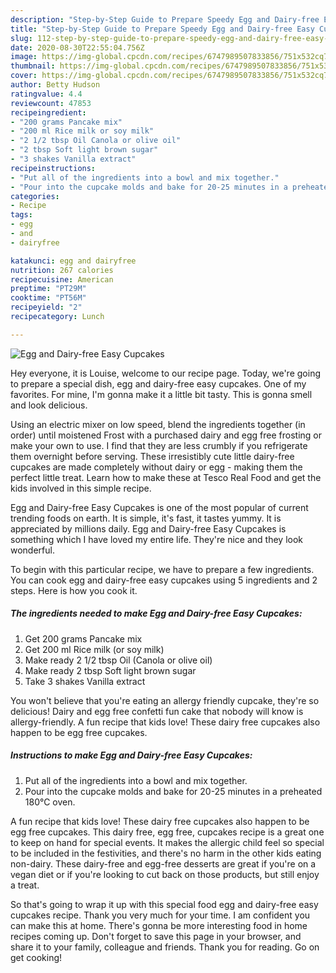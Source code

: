 ```yaml
---
description: "Step-by-Step Guide to Prepare Speedy Egg and Dairy-free Easy Cupcakes"
title: "Step-by-Step Guide to Prepare Speedy Egg and Dairy-free Easy Cupcakes"
slug: 112-step-by-step-guide-to-prepare-speedy-egg-and-dairy-free-easy-cupcakes
date: 2020-08-30T22:55:04.756Z
image: https://img-global.cpcdn.com/recipes/6747989507833856/751x532cq70/egg-and-dairy-free-easy-cupcakes-recipe-main-photo.jpg
thumbnail: https://img-global.cpcdn.com/recipes/6747989507833856/751x532cq70/egg-and-dairy-free-easy-cupcakes-recipe-main-photo.jpg
cover: https://img-global.cpcdn.com/recipes/6747989507833856/751x532cq70/egg-and-dairy-free-easy-cupcakes-recipe-main-photo.jpg
author: Betty Hudson
ratingvalue: 4.4
reviewcount: 47853
recipeingredient:
- "200 grams Pancake mix"
- "200 ml Rice milk or soy milk"
- "2 1/2 tbsp Oil Canola or olive oil"
- "2 tbsp Soft light brown sugar"
- "3 shakes Vanilla extract"
recipeinstructions:
- "Put all of the ingredients into a bowl and mix together."
- "Pour into the cupcake molds and bake for 20-25 minutes in a preheated 180℃ oven."
categories:
- Recipe
tags:
- egg
- and
- dairyfree

katakunci: egg and dairyfree 
nutrition: 267 calories
recipecuisine: American
preptime: "PT29M"
cooktime: "PT56M"
recipeyield: "2"
recipecategory: Lunch

---
```



![Egg and Dairy-free Easy Cupcakes](https://img-global.cpcdn.com/recipes/6747989507833856/751x532cq70/egg-and-dairy-free-easy-cupcakes-recipe-main-photo.jpg)

Hey everyone, it is Louise, welcome to our recipe page. Today, we're going to prepare a special dish, egg and dairy-free easy cupcakes. One of my favorites. For mine, I'm gonna make it a little bit tasty. This is gonna smell and look delicious.

Using an electric mixer on low speed, blend the ingredients together (in order) until moistened Frost with a purchased dairy and egg free frosting or make your own to use. I find that they are less crumbly if you refrigerate them overnight before serving. These irresistibly cute little dairy-free cupcakes are made completely without dairy or egg - making them the perfect little treat. Learn how to make these at Tesco Real Food and get the kids involved in this simple recipe.

Egg and Dairy-free Easy Cupcakes is one of the most popular of current trending foods on earth. It is simple, it's fast, it tastes yummy. It is appreciated by millions daily. Egg and Dairy-free Easy Cupcakes is something which I have loved my entire life. They're nice and they look wonderful.


To begin with this particular recipe, we have to prepare a few ingredients. You can cook egg and dairy-free easy cupcakes using 5 ingredients and 2 steps. Here is how you cook it.

<!--inarticleads1-->

##### The ingredients needed to make Egg and Dairy-free Easy Cupcakes:

1. Get 200 grams Pancake mix
1. Get 200 ml Rice milk (or soy milk)
1. Make ready 2 1/2 tbsp Oil (Canola or olive oil)
1. Make ready 2 tbsp Soft light brown sugar
1. Take 3 shakes Vanilla extract


You won&#39;t believe that you&#39;re eating an allergy friendly cupcake, they&#39;re so delicious! Dairy and egg free confetti fun cake that nobody will know is allergy-friendly. A fun recipe that kids love! These dairy free cupcakes also happen to be egg free cupcakes. 

<!--inarticleads2-->

##### Instructions to make Egg and Dairy-free Easy Cupcakes:

1. Put all of the ingredients into a bowl and mix together.
1. Pour into the cupcake molds and bake for 20-25 minutes in a preheated 180℃ oven.


A fun recipe that kids love! These dairy free cupcakes also happen to be egg free cupcakes. This dairy free, egg free, cupcakes recipe is a great one to keep on hand for special events. It makes the allergic child feel so special to be included in the festivities, and there&#39;s no harm in the other kids eating non-dairy. These dairy-free and egg-free desserts are great if you&#39;re on a vegan diet or if you&#39;re looking to cut back on those products, but still enjoy a treat. 

So that's going to wrap it up with this special food egg and dairy-free easy cupcakes recipe. Thank you very much for your time. I am confident you can make this at home. There's gonna be more interesting food in home recipes coming up. Don't forget to save this page in your browser, and share it to your family, colleague and friends. Thank you for reading. Go on get cooking!

